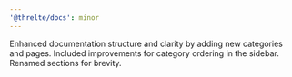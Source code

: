 ```yaml
---
'@threlte/docs': minor
---
```


Enhanced documentation structure and clarity by adding new categories and pages. Included improvements for category ordering in the sidebar. Renamed sections for brevity.
